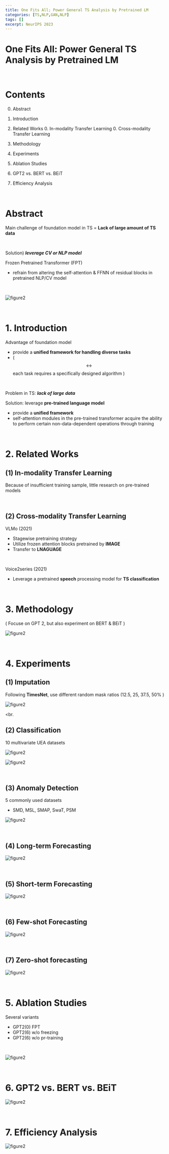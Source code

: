 ```yaml
---
title: One Fits All; Power General TS Analysis by Pretrained LM
categories: [TS,NLP,GAN,NLP]
tags: []
excerpt: NeurIPS 2023
---
```


<script src="https://cdn.mathjax.org/mathjax/latest/MathJax.js?config=TeX-AMS-MML_HTMLorMML" type="text/javascript"></script>

# One Fits All: Power General TS Analysis by Pretrained LM

<br>

# Contents

0. Abstract
0. Introduction
0. Related Works
   0. In-modality Transfer Learning
   0. Cross-modality Transfer Learning

0. Methodology
0. Experiments
0. Ablation Studies
0. GPT2 vs. BERT vs. BEiT
0. Efficiency Analysis

<br>

# Abstract

Main challenge of foundation model in TS = **Lack of large amount of TS data**

<br>

Solution) ***leverage CV or NLP model***

Frozen Pretrained Transformer (FPT)

- refrain from altering the self-attention & FFNN of residual blocks in pretrained NLP/CV model

<br>

![figure2](/assets/img/ts/img528.png)

<br>

# 1. Introduction

Advantage of foundation model

- provide a **unified framework for handling diverse tasks**
- ( $$\leftrightarrow$$ each task requires a specifically designed algorithm )

<br>

Problem in TS: ***lack of large data***

Solution: leverage **pre-trained language model**

- provide a **unified framework**
- self-attention modules in the pre-trained transformer acquire the ability to perform certain non-data-dependent operations through training

<br>

# 2. Related Works

## (1) In-modality Transfer Learning

Because of insufficient training sample, little research on pre-trained models

<br>

## (2) Cross-modality Transfer Learning

VLMo (2021)

- Stagewise pretraining strategy
- Utilize frozen attention blocks pretrained by **IMAGE** 
- Transfer to **LNAGUAGE**

<br>

Voice2series (2021)

- Leverage a pretrained **speech** processing model for **TS classification**

<br>

# 3. Methodology

( Focuse on GPT 2, but also experiment on BERT & BEiT )

![figure2](/assets/img/ts/img529.png)

<br>

# 4. Experiments

## (1) Imputation

Following **TimesNet**, use different random mask ratios (12.5, 25, 37.5, 50% )

![figure2](/assets/img/ts/img530.png)

<br.

## (2) Classification

10 multivariate UEA datasets

![figure2](/assets/img/ts/img531.png)

![figure2](/assets/img/ts/img532.png)

<br>

## (3) Anomaly Detection

5 commonly used datasets

- SMD, MSL, SMAP, SwaT, PSM

![figure2](/assets/img/ts/img533.png)

<br>

## (4) Long-term Forecasting

![figure2](/assets/img/ts/img534.png)

<br>

## (5) Short-term Forecasting

![figure2](/assets/img/ts/img535.png)

<br>

## (6) Few-shot Forecasting

![figure2](/assets/img/ts/img536.png)

<br>

## (7) Zero-shot forecasting

![figure2](/assets/img/ts/img537.png)

<br>

# 5. Ablation Studies

Several variants

- GPT2(0) FPT
- GPT2(6) w/o freezing
- GPT2(6) w/o pr-training

<br>

![figure2](/assets/img/ts/img538.png)

<br>

# 6. GPT2 vs. BERT vs. BEiT

![figure2](/assets/img/ts/img539.png)

<br>

# 7. Efficiency Analysis

![figure2](/assets/img/ts/img540.png)
